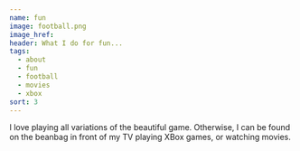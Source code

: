 ```yaml
---
name: fun
image: football.png
image_href: 
header: What I do for fun...
tags:
  - about
  - fun
  - football
  - movies
  - xbox
sort: 3
---
```

I love playing all variations of the beautiful game. Otherwise, I can be found on the beanbag in front of my TV playing XBox games, or watching movies.
